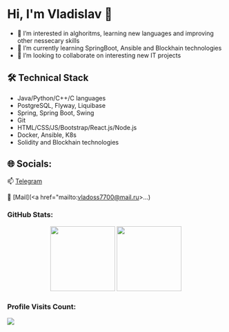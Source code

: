 Hi, I'm Vladislav 👋
=====================
- 👀 I’m interested in alghoritms, learning new languages and improving other nessecary skills
- 🌱 I’m currently learning SpringBoot, Ansible and Blockhain technologies
- 💞️ I’m looking to collaborate on interesting new IT projects


## 🛠 Technical Stack
*   Java/Python/C++/C languages
*   PostgreSQL, Flyway, Liquibase
*   Spring, Spring Boot, Swing
*   Git
*   HTML/CSS/JS/Bootstrap/React.js/Node.js
*   Docker, Ansible, K8s
*   Solidity and Blockhain technologies

## 🌐 Socials:
📫 [Telegram](https://t.me/VLADISLAVVV777)

📧 [Mail](<a href="mailto:vladoss7700@mail.ru>...</a>)


<h3>GitHub Stats:</h3>
<div align="center" style="diplay: flex;">
  <img src="https://github-readme-stats.vercel.app/api?username=vladislav77777&show_icons=true&theme=dark" style="height: 150px;">
  <img src="https://github-readme-stats.vercel.app/api/top-langs/?username=vladislav77777&layout=compact&theme=dark" style="height: 150px;">
</div>

<h3>Profile Visits Count:</h3>
<div>
  <img src="https://profile-counter.glitch.me/vladislav77777/count.svg">
</div>
